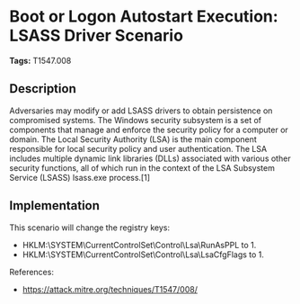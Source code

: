 # Boot or Logon Autostart Execution: LSASS Driver Scenario

**Tags:** T1547.008

## Description

Adversaries may modify or add LSASS drivers to obtain persistence on compromised systems. The Windows security subsystem is a set of components that manage and enforce the security policy for a computer or domain. The Local Security Authority (LSA) is the main component responsible for local security policy and user authentication. The LSA includes multiple dynamic link libraries (DLLs) associated with various other security functions, all of which run in the context of the LSA Subsystem Service (LSASS) lsass.exe process.[1]

## Implementation

This scenario will change the registry keys:

- HKLM:\SYSTEM\CurrentControlSet\Control\Lsa\RunAsPPL to 1.
- HKLM:\SYSTEM\CurrentControlSet\Control\Lsa\LsaCfgFlags to 1.

References:

- https://attack.mitre.org/techniques/T1547/008/